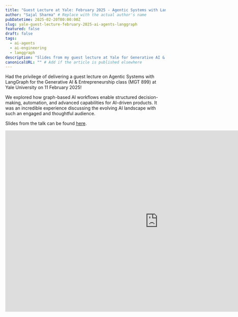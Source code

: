 ```yaml
---
title: "Guest Lecture at Yale: February 2025 - Agentic Systems with LangGraph"
author: "Sajal Sharma" # Replace with the actual author's name
pubDatetime: 2025-02-20T00:00:00Z
slug: yale-guest-lecture-february-2025-ai-agents-langgraph
featured: false
draft: false
tags:
  - ai-agents
  - ai-engineering
  - langgraph
description: "Slides from my guest lecture at Yale for Generative AI & Entrepreneurship class (MGT 899)."
canonicalURL: "" # Add if the article is published elsewhere
---
```


Had the privilege of delivering a guest lecture on Agentic Systems with LangGraph for the Generative AI & Entrepreneurship class (MGT 899) at Yale University on 11 February 2025!

We explored how graph-based AI workflows enable structured decision-making, automation, and advanced capabilities for AI-driven products. It was an incredible experience discussing the evolving AI landscape with such an engaged and thoughtful audience.

Slides from the talk can be found [here](https://docs.google.com/presentation/d/e/2PACX-1vRsoVf7bCC5JjbpIsGkr8xw9EcwUlmfulF1eoCBVCU-sG0bpQx_fnFA6OdiCD9BmPCXYnVIq1NmhlzZ/pub?start=false&loop=false&delayms=3000).

<iframe src="https://docs.google.com/presentation/d/e/2PACX-1vRsoVf7bCC5JjbpIsGkr8xw9EcwUlmfulF1eoCBVCU-sG0bpQx_fnFA6OdiCD9BmPCXYnVIq1NmhlzZ/embed?start=false&loop=false&delayms=3000" frameborder="0" width="960" height="569" allowfullscreen="true" mozallowfullscreen="true" webkitallowfullscreen="true"></iframe>
